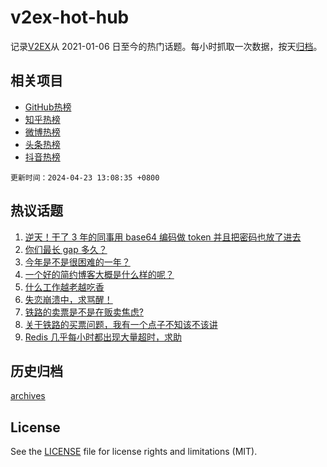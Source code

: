# v2ex-hot-hub

 记录[V2EX](https://www.v2ex.com/)从 2021-01-06 日至今的热门话题。每小时抓取一次数据，按天[归档](archives)。
 
 ## 相关项目

- [GitHub热榜](https://github.com/lonnyzhang423/github-hot-hub)
- [知乎热榜](https://github.com/lonnyzhang423/zhihu-hot-hub)
- [微博热榜](https://github.com/lonnyzhang423/weibo-hot-hub)
- [头条热榜](https://github.com/lonnyzhang423/toutiao-hot-hub)
- [抖音热榜](https://github.com/lonnyzhang423/douyin-hot-hub)


 `更新时间：2024-04-23 13:08:35 +0800`

## 热议话题

1. [逆天！干了 3 年的同事用 base64 编码做 token 并且把密码也放了进去](https://www.v2ex.com/t/1034660)
1. [你们最长 gap 多久？](https://www.v2ex.com/t/1034672)
1. [今年是不是很困难的一年？](https://www.v2ex.com/t/1034815)
1. [一个好的简约博客大概是什么样的呢？](https://www.v2ex.com/t/1034691)
1. [什么工作越老越吃香](https://www.v2ex.com/t/1034614)
1. [失恋崩溃中，求骂醒！](https://www.v2ex.com/t/1034891)
1. [铁路的卖票是不是在贩卖焦虑?](https://www.v2ex.com/t/1034733)
1. [关于铁路的买票问题，我有一个点子不知该不该讲](https://www.v2ex.com/t/1034821)
1. [Redis 几乎每小时都出现大量超时，求助](https://www.v2ex.com/t/1034586)

## 历史归档

[archives](archives)

## License

See the [LICENSE](LICENSE) file for license rights and limitations (MIT).
